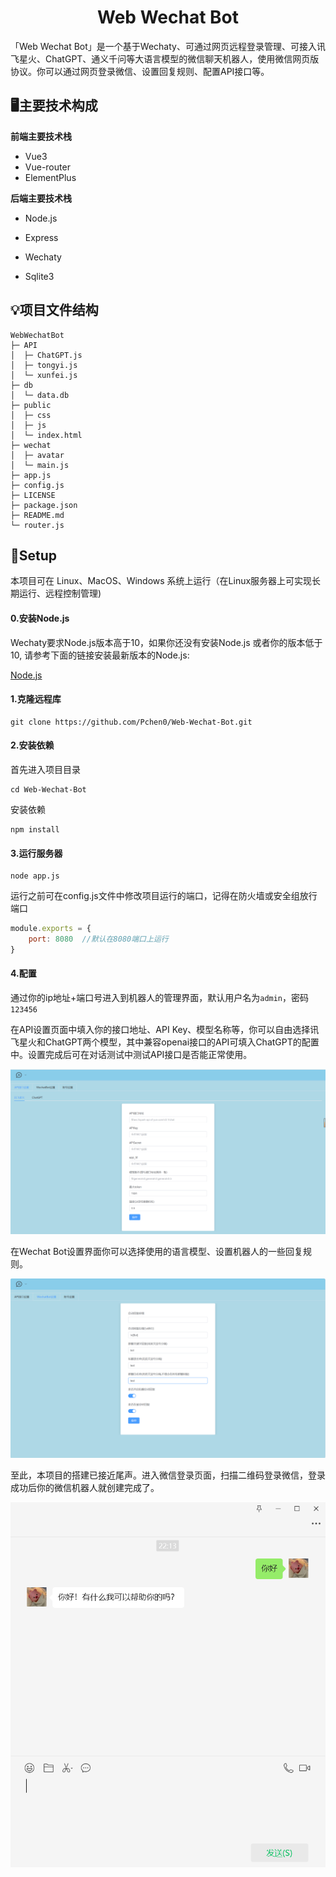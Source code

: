 <h1 align="center">Web Wechat Bot</h1>

「Web Wechat Bot」是一个基于Wechaty、可通过网页远程登录管理、可接入讯飞星火、ChatGPT、通义千问等大语言模型的微信聊天机器人，使用微信网页版协议。你可以通过网页登录微信、设置回复规则、配置API接口等。



## 🖥主要技术构成

**前端主要技术栈**

- Vue3
- Vue-router
- ElementPlus

**后端主要技术栈**

- Node.js

- Express

- Wechaty

- Sqlite3

  

## 💡项目文件结构

```
WebWechatBot                            
├─ API                                  
│  ├─ ChatGPT.js                        
│  ├─ tongyi.js                         
│  └─ xunfei.js                         
├─ db                                   
│  └─ data.db                           
├─ public                               
│  ├─ css                                 
│  ├─ js                                              
│  └─ index.html                        
├─ wechat                               
│  ├─ avatar                                              
│  └─ main.js                           
├─ app.js                               
├─ config.js                            
├─ LICENSE                              
├─ package.json                         
├─ README.md                            
└─ router.js                            
```



## 💽Setup

本项目可在 Linux、MacOS、Windows 系统上运行（在Linux服务器上可实现长期运行、远程控制管理)

#### 0.安装Node.js

Wechaty要求Node.js版本高于10，如果你还没有安装Node.js 或者你的版本低于10, 请参考下面的链接安装最新版本的Node.js:

[Node.js](https://nodejs.org/en/download/package-manager/)

#### 1.克隆远程库

```
git clone https://github.com/Pchen0/Web-Wechat-Bot.git
```

#### 2.安装依赖

首先进入项目目录

```
cd Web-Wechat-Bot
```

安装依赖

```
npm install
```

#### 3.运行服务器

```
node app.js
```

运行之前可在config.js文件中修改项目运行的端口，记得在防火墙或安全组放行端口

```js
module.exports = {
    port: 8080	//默认在8080端口上运行
}
```

#### 4.配置

通过你的ip地址+端口号进入到机器人的管理界面，默认用户名为`admin`，密码`123456`

在API设置页面中填入你的接口地址、API Key、模型名称等，你可以自由选择讯飞星火和ChatGPT两个模型，其中兼容openai接口的API可填入ChatGPT的配置中。设置完成后可在对话测试中测试API接口是否能正常使用。

![](./images/1.png)

在Wechat Bot设置界面你可以选择使用的语言模型、设置机器人的一些回复规则。

![](./images/2.png)

至此，本项目的搭建已接近尾声。进入微信登录页面，扫描二维码登录微信，登录成功后你的微信机器人就创建完成了。

![](./images/3.png)

